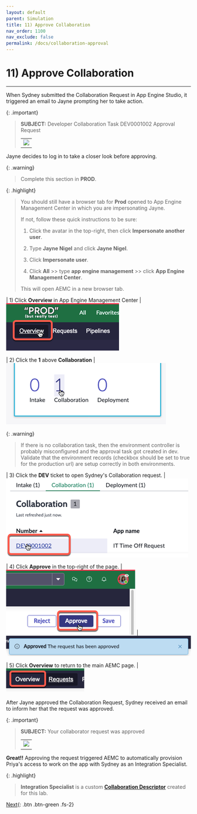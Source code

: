 ```yaml
---
layout: default
parent: Simulation
title: 11) Approve Collaboration
nav_order: 1100
nav_exclude: false
permalink: /docs/collaboration-approval
---
```


# 11) Approve Collaboration

---

When Sydney submitted the Collaboration Request in App Engine Studio, it triggered an email to Jayne prompting her to take action. 

{: .important}
> **SUBJECT:** Developer Collaboration Task DEV0001002 Approval Request
> <table>
> <tbody>
> <tr>
> <td>
> <img src="https://creatorworkflowsnow.github.io/lab-aemc-utah/assets/images/2023-07-11-21-20-36.png">
> </td>
> </tr>
> </tbody>
> </table>

Jayne decides to log in to take a closer look before approving. 

{: .warning}
> Complete this section in **PROD**.

{: .highlight}
> You should still have a browser tab for **Prod** opened to App Engine Management Center in which you are impersonating Jayne. 
>
> If not, follow these quick instructions to be sure:
>
> 1) Click the avatar in the top-right, then click **Impersonate another user**.
>
> 2) Type **Jayne Nigel** and click **Jayne Nigel**.
>
> 3) Click **Impersonate user**.
>
> 4) Click **All** >> type **app engine management** >> click **App Engine Management Center**.
>
> This will open AEMC in a new browser tab.

| 1) Click **Overview** in App Engine Management Center
| ![](../assets/images/2023-07-11-20-33-36.png) 

| 2) Click the **1** above **Collaboration**
| ![](../assets/images/2023-07-11-20-33-05.png)

{: .warning}
> If there is no collaboration task, then the environment controller is probably misconfigured and the approval task got created in dev. Validate that the environment records (checkbox should be set to true for the production url) are setup correctly in both environments.

| 3) Click the **DEV** ticket to open Sydney's Collaboration request.
| ![](../assets/images/2023-07-11-20-35-33.png)

| 4) Click **Approve** in the top-right of the page. 
| ![](../assets/images/2023-07-11-16-56-47.png)
| ![](../assets/images/2023-07-11-17-01-13.png)

| 5) Click **Overview** to return to the main AEMC page.
| ![](../assets/images/2023-07-11-20-38-56.png)


After Jayne approved the Collaboration Request, Sydney received an email to inform her that the request was approved. 

{: .important}
> **SUBJECT:** Your collaborator request was approved
> <table>
> <tbody>
> <tr>
> <td>
> <img src="https://creatorworkflowsnow.github.io/lab-aemc-utah/assets/images/2023-07-11-21-05-07.png">
> </td>
> </tr>
> </tbody>
> </table>

**Great!!** Approving the request triggered AEMC to automatically provision Priya's access to work on the app with Sydney as an Integration Specialist.

{: .highlight}
> **Integration Specialist** is a custom **[Collaboration Descriptor](https://docs.servicenow.com/csh?topicname=create-collaboration-descriptors.html&version=latest)** created for this lab. 

[Next](/lab-aemc-utah/docs/configure-integration){: .btn .btn-green .fs-2}
